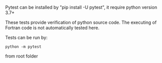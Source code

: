 Pytest can be installed by "pip install -U pytest", it require python version 3.7+

These tests provide verification of python source code. The executing of Fortran code is not automatically tested here.

Tests can be run by:
~~~~
python -m pytest
~~~~

from root folder